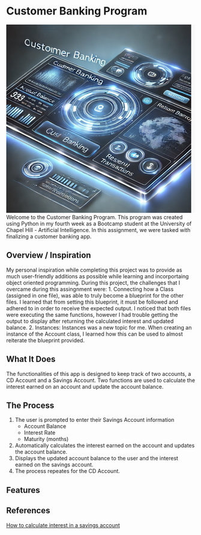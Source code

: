 # Customer Banking Program
<img src="bankingLogo.png" width="600" height="500">
Welcome to the Customer Banking Program. This program was created using Python in my fourth week as a Bootcamp student at the University of Chapel Hill - Artificial Intelligence. In this assignment, we were tasked with finalizing a customer banking app. 

## Overview / Inspiration
My personal inspiration while completing this project was to provide as much user-friendly additions as possible while learning and incorportaing object oriented programming. During this project, the challenges that I overcame during this assingnment were:
    1. Connecting how a Class (assigned in one file), was able to truly become a blueprint for the other files. I learned that from setting this blueprint, it must be followed and adhered to in order to receive the expected output. 
    I noticed that both files were executing the same functions, however I had trouble getting the output to display after returning the calculated interest and updated balance. 
    2. Instances: Instances was a new topic for me. When creating an instance of the Account class, I learned how this can be used to almost reiterate the blueprint provided. 
## What It Does
The functionalities of this app is designed to keep track of two accounts, a CD Account and a Savings Account. Two functions are used to calculate the interest earned on an account and update the account balance. 
## The Process
1. The user is prompted to enter their Savings Account information
    * Account Balance
    * Interest Rate
    * Maturity (months)
2. Automatically calculates the interest earned on the account and updates the account balance.
3. Displays the updated account balance to the user and the interest earned on the savings account. 
4. The process repeates for the CD Account. 
## Features
## References
[How to calculate interest in a savings account](https://www.nerdwallet.com/article/banking/how-to-calculate-interest-in-a-savings-account#:~:text=The%20formula%20for%20calculating%20simple,one%2Dyear%20time%20periods)